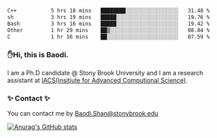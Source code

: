 <!--START_SECTION:waka-->

```txt
C++           5 hrs 18 mins   ████████░░░░░░░░░░░░░░░░░   31.48 %
sh            3 hrs 19 mins   █████░░░░░░░░░░░░░░░░░░░░   19.76 %
Bash          3 hrs 16 mins   █████░░░░░░░░░░░░░░░░░░░░   19.42 %
Other         1 hr 29 mins    ██▒░░░░░░░░░░░░░░░░░░░░░░   08.84 %
C             1 hr 16 mins    ██░░░░░░░░░░░░░░░░░░░░░░░   07.59 %
```

<!--END_SECTION:waka-->

### ✋Hi, this is Baodi. 

I am a Ph.D candidate @ Stony Brook University and I am a research assistant at [IACS(Insitiute for Advanced Computional Science)](https://iacs.stonybrook.edu/).

### ✨ Contact ✨

You can contact me by [Baodi.Shan@stonybrook.edu](mailto:Baodi.Shan@stonybrook.edu)

[![Anurag's GitHub stats](https://github-readme-stats.vercel.app/api?username=lwshanbd&theme=jolly&show_icons=true&count_private=true&include_all_commits=true)](https://github.com/anuraghazra/github-readme-stats)



<!--
**lwshanbd/lwshanbd** is a ✨ _special_ ✨ repository because its `README.md` (this file) appears on your GitHub profile.

Here are some ideas to get you started:

- 🔭 I’m currently working on ...
- 🌱 I’m currently learning ...
- 👯 I’m looking to collaborate on ...
- 🤔 I’m looking for help with ...
- 💬 Ask me about ...
- 📫 How to reach me: ...
- 😄 Pronouns: ...
- ⚡ Fun fact: ...
-->
